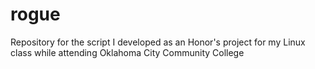 # rogue
Repository for the script I developed as an Honor's project for my Linux class while attending Oklahoma City Community College
